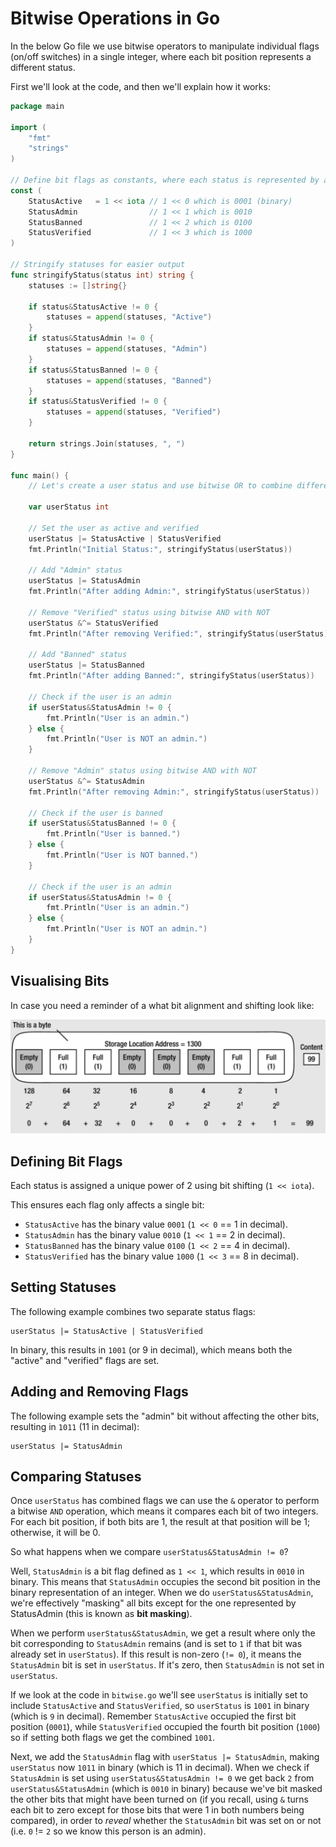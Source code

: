 # Bitwise Operations in Go

In the below Go file we use bitwise operators to manipulate individual flags (on/off switches) in a single integer, where each bit position represents a different status.

First we'll look at the code, and then we'll explain how it works:

```go
package main

import (
	"fmt"
	"strings"
)

// Define bit flags as constants, where each status is represented by a unique bit position
const (
	StatusActive   = 1 << iota // 1 << 0 which is 0001 (binary)
	StatusAdmin                // 1 << 1 which is 0010
	StatusBanned               // 1 << 2 which is 0100
	StatusVerified             // 1 << 3 which is 1000
)

// Stringify statuses for easier output
func stringifyStatus(status int) string {
	statuses := []string{}

	if status&StatusActive != 0 {
		statuses = append(statuses, "Active")
	}
	if status&StatusAdmin != 0 {
		statuses = append(statuses, "Admin")
	}
	if status&StatusBanned != 0 {
		statuses = append(statuses, "Banned")
	}
	if status&StatusVerified != 0 {
		statuses = append(statuses, "Verified")
	}

	return strings.Join(statuses, ", ")
}

func main() {
	// Let's create a user status and use bitwise OR to combine different flags

	var userStatus int

	// Set the user as active and verified
	userStatus |= StatusActive | StatusVerified
	fmt.Println("Initial Status:", stringifyStatus(userStatus))

	// Add "Admin" status
	userStatus |= StatusAdmin
	fmt.Println("After adding Admin:", stringifyStatus(userStatus))

	// Remove "Verified" status using bitwise AND with NOT
	userStatus &^= StatusVerified
	fmt.Println("After removing Verified:", stringifyStatus(userStatus))

	// Add "Banned" status
	userStatus |= StatusBanned
	fmt.Println("After adding Banned:", stringifyStatus(userStatus))

	// Check if the user is an admin
	if userStatus&StatusAdmin != 0 {
		fmt.Println("User is an admin.")
	} else {
		fmt.Println("User is NOT an admin.")
	}

	// Remove "Admin" status using bitwise AND with NOT
	userStatus &^= StatusAdmin
	fmt.Println("After removing Admin:", stringifyStatus(userStatus))

	// Check if the user is banned
	if userStatus&StatusBanned != 0 {
		fmt.Println("User is banned.")
	} else {
		fmt.Println("User is NOT banned.")
	}

	// Check if the user is an admin
	if userStatus&StatusAdmin != 0 {
		fmt.Println("User is an admin.")
	} else {
		fmt.Println("User is NOT an admin.")
	}
}
```

## Visualising Bits

In case you need a reminder of a what bit alignment and shifting look like:

<a href="../../assets/images/bits-visualised.png">
<img src="../../assets/images/bits-visualised.png">
</a>

## Defining Bit Flags

Each status is assigned a unique power of 2 using bit shifting (`1 << iota`).

This ensures each flag only affects a single bit:

- `StatusActive` has the binary value `0001` (`1 << 0` == 1 in decimal).
- `StatusAdmin` has the binary value `0010` (`1 << 1` == 2 in decimal).
- `StatusBanned` has the binary value `0100` (`1 << 2` == 4 in decimal).
- `StatusVerified` has the binary value `1000` (`1 << 3` == 8 in decimal).

## Setting Statuses

The following example combines two separate status flags:

```
userStatus |= StatusActive | StatusVerified
```

In binary, this results in `1001` (or 9 in decimal), which means both the "active" and "verified" flags are set.

## Adding and Removing Flags

The following example sets the "admin" bit without affecting the other bits, resulting in `1011` (11 in decimal):

```
userStatus |= StatusAdmin
```

## Comparing Statuses

Once `userStatus` has combined flags we can use the `&` operator to perform a bitwise `AND` operation, which means it compares each bit of two integers. For each bit position, if both bits are 1, the result at that position will be 1; otherwise, it will be 0.

So what happens when we compare `userStatus&StatusAdmin != 0`?

Well, `StatusAdmin` is a bit flag defined as `1 << 1`, which results in `0010` in binary. This means that `StatusAdmin` occupies the second bit position in the binary representation of an integer. When we do `userStatus&StatusAdmin`, we're effectively "masking" all bits except for the one represented by StatusAdmin (this is known as **bit masking**).

When we perform `userStatus&StatusAdmin`, we get a result where only the bit corresponding to `StatusAdmin` remains (and is set to `1` if that bit was already set in `userStatus`). If this result is non-zero (`!= 0`), it means the `StatusAdmin` bit is set in `userStatus`. If it's zero, then `StatusAdmin` is not set in `userStatus`.

If we look at the code in `bitwise.go` we'll see `userStatus` is initially set to include `StatusActive` and `StatusVerified`, so `userStatus` is `1001` in binary (which is `9` in decimal). Remember `StatusActive` occupied the first bit position (`0001`), while `StatusVerified` occupied the fourth bit position (`1000`) so if setting both flags we get the combined `1001`.

Next, we add the `StatusAdmin` flag with `userStatus |= StatusAdmin`, making `userStatus` now `1011` in binary (which is 11 in decimal). When we check if `StatusAdmin` is set using `userStatus&StatusAdmin != 0` we get back `2` from `userStatus&StatusAdmin` (which is `0010` in binary) because we've bit masked the other bits that might have been turned on (if you recall, using `&` turns each bit to zero except for those bits that were 1 in both numbers being compared), in order to _reveal_ whether the `StatusAdmin` bit was set on or not (i.e. `0` != `2` so we know this person is an admin).
